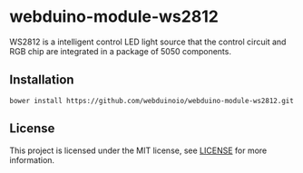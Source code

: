 # webduino-module-ws2812

WS2812 is a intelligent control LED light source that the control circuit and RGB chip are integrated in
a package of 5050 components.

## Installation

```shell
bower install https://github.com/webduinoio/webduino-module-ws2812.git
```

## License

This project is licensed under the MIT license, see [LICENSE](LICENSE) for more information.
